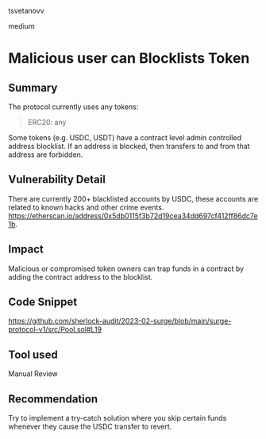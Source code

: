 tsvetanovv

medium

# Malicious user can Blocklists Token

## Summary
The protocol currently uses any tokens:

> ERC20: any

Some tokens (e.g. USDC, USDT) have a contract level admin controlled address blocklist. If an address is blocked, then transfers to and from that address are forbidden.

## Vulnerability Detail
There are currently 200+ blacklisted accounts by USDC, these accounts are related to known hacks and other crime events.
https://etherscan.io/address/0x5db0115f3b72d19cea34dd697cf412ff86dc7e1b.

## Impact
Malicious or compromised token owners can trap funds in a contract by adding the contract address to the blocklist.

## Code Snippet
https://github.com/sherlock-audit/2023-02-surge/blob/main/surge-protocol-v1/src/Pool.sol#L19

## Tool used

Manual Review

## Recommendation

Try to implement a try-catch solution where you skip certain funds whenever they cause the USDC transfer to revert.